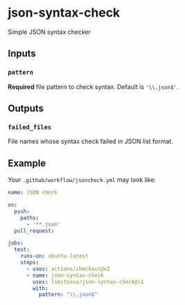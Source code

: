 # json-syntax-check

Simple JSON syntax checker

## Inputs

### `pattern`

**Required** file pattern to check syntax. Default is `'\\.json$'`.

## Outputs

### `failed_files`

File names whose syntax check failed in JSON list format.

## Example

Your `.github/workflow/jsoncheck.yml` may look like:

```yaml
name: JSON check

on:
  push:
    paths:
      - '**.json'
  pull_request:

jobs:
  test:
    runs-on: ubuntu-latest
    steps:
      - uses: actions/checkout@v2
      - name: json-syntax-check
        uses: limitusus/json-syntax-check@v1
        with:
          pattern: "\\.json$"
```
